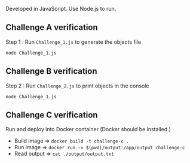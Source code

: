Developed in JavaScript. Use Node.js to run.

## Challenge A verification
Step 1 : Run `Challenge_1.js` to generate the objects file

`node Challenge_1.js`

## Challenge B verification
Step 2 : Run `Challenge_2.js` to print objects in the console

`node Challenge_1.js`

## Challenge C verification
Run and deploy into Docker container (Docker should be installed.)

* Build image => `docker build -t challenge-c .`
* Run image => `docker run -v $(pwd)/output:/app/output challenge-c`
* Read output => `cat ./output/output.txt`